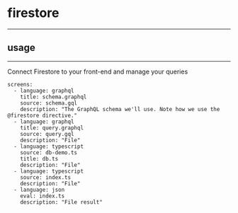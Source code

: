 # firestore
---

## usage
---

Connect Firestore to your front-end and manage your queries

```screens
screens:
  - language: graphql
    title: schema.graphql
    source: schema.gql
    description: "The GraphQL schema we'll use. Note how we use the @firestore directive."
  - language: graphql
    title: query.graphql
    source: query.gql
    description: "File"
  - language: typescript
    source: db-demo.ts
    title: db.ts
    description: "File"
  - language: typescript
    source: index.ts
    description: "File"
  - language: json
    eval: index.ts
    description: "File result"
```
